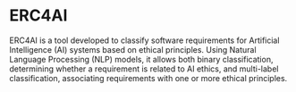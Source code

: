 # ERC4AI

ERC4AI is a tool developed to classify software requirements for Artificial Intelligence (AI) systems based on ethical principles. Using Natural Language Processing (NLP) models, it allows both binary classification, determining whether a requirement is related to AI ethics, and multi-label classification, associating requirements with one or more ethical principles.
